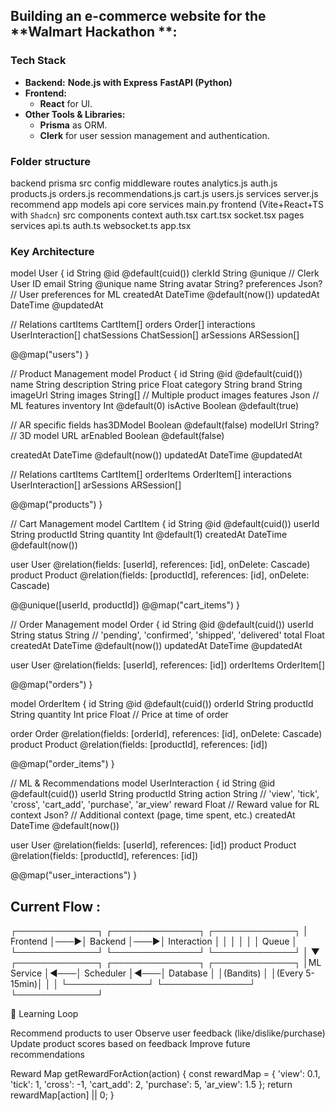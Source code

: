 ## Building an **e-commerce website** for the **Walmart **Hackathon** **: 
### Tech Stack
- **Backend:**
     **Node.js with Express** 
     **FastAPI (Python)** 
- **Frontend:**
    - **React** for UI.
- **Other Tools & Libraries:**
    - **Prisma** as ORM.
    - **Clerk** for user session management and authentication.
### Folder structure
backend
    prisma
    src
        config
        middleware
        routes
            analytics.js
            auth.js
            products.js
            orders.js
            recommendations.js
            cart.js
            users.js
        services
        server.js
recommend
  app
    models
    api
    core
    services
  main.py
frontend (Vite+React+TS with `Shadcn`)
  src
  components
  context
    auth.tsx
    cart.tsx
    socket.tsx
  pages
  services
    api.ts
    auth.ts
    websocket.ts
  app.tsx


### Key Architecture 
model User {
  id            String   @id @default(cuid())
  clerkId       String   @unique  // Clerk User ID
  email         String   @unique
  name          String
  avatar        String?
  preferences   Json?    // User preferences for ML
  createdAt     DateTime @default(now())
  updatedAt     DateTime @updatedAt
  
  // Relations
  cartItems     CartItem[]
  orders        Order[]
  interactions  UserInteraction[]
  chatSessions  ChatSession[]
  arSessions    ARSession[]
  
  @@map("users")
}

// Product Management
model Product {
  id          String   @id @default(cuid())
  name        String
  description String
  price       Float
  category    String
  brand       String
  imageUrl    String
  images      String[] // Multiple product images
  features    Json     // ML features
  inventory   Int      @default(0)
  isActive    Boolean  @default(true)
  
  // AR specific fields
  has3DModel  Boolean  @default(false)
  modelUrl    String?  // 3D model URL
  arEnabled   Boolean  @default(false)
  
  createdAt   DateTime @default(now())
  updatedAt   DateTime @updatedAt
  
  // Relations
  cartItems     CartItem[]
  orderItems    OrderItem[]
  interactions  UserInteraction[]
  arSessions    ARSession[]
  
  @@map("products")
}

// Cart Management
model CartItem {
  id        String @id @default(cuid())
  userId    String
  productId String
  quantity  Int    @default(1)
  createdAt DateTime @default(now())
  
  user      User    @relation(fields: [userId], references: [id], onDelete: Cascade)
  product   Product @relation(fields: [productId], references: [id], onDelete: Cascade)
  
  @@unique([userId, productId])
  @@map("cart_items")
}

// Order Management
model Order {
  id          String    @id @default(cuid())
  userId      String
  status      String    // 'pending', 'confirmed', 'shipped', 'delivered'
  total       Float
  createdAt   DateTime  @default(now())
  updatedAt   DateTime  @updatedAt
  
  user        User        @relation(fields: [userId], references: [id])
  orderItems  OrderItem[]
  
  @@map("orders")
}

model OrderItem {
  id        String @id @default(cuid())
  orderId   String
  productId String
  quantity  Int
  price     Float  // Price at time of order
  
  order     Order   @relation(fields: [orderId], references: [id], onDelete: Cascade)
  product   Product @relation(fields: [productId], references: [id])
  
  @@map("order_items")
}

// ML & Recommendations
model UserInteraction {
  id        String   @id @default(cuid())
  userId    String
  productId String
  action    String   // 'view', 'tick', 'cross', 'cart_add', 'purchase', 'ar_view'
  reward    Float    // Reward value for RL
  context   Json?    // Additional context (page, time spent, etc.)
  createdAt DateTime @default(now())
  
  user      User    @relation(fields: [userId], references: [id])
  product   Product @relation(fields: [productId], references: [id])
  
  @@map("user_interactions")
}

## Current Flow :
┌─────────────┐    ┌──────────────┐    ┌─────────────┐
│   Frontend  │───▶│   Backend    │───▶│ Interaction │
│             │    │              │    │   Queue     │
└─────────────┘    └──────────────┘    └─────────────┘
                                              │
                                              ▼
┌─────────────┐    ┌──────────────┐    ┌─────────────┐
│ML Service   │◀───│  Scheduler   │◀───│   Database │
│(Bandits)    │    │(Every 5-15min)│    │             │
└─────────────┘    └──────────────┘    └─────────────┘

🧠 Learning Loop

Recommend products to user
Observe user feedback (like/dislike/purchase)
Update product scores based on feedback
Improve future recommendations

Reward Map
 getRewardForAction(action) {
  const rewardMap = {
    'view': 0.1,
    'tick': 1,
    'cross': -1,
    'cart_add': 2,
    'purchase': 5,
    'ar_view': 1.5
  };
  return rewardMap[action] || 0;
}
